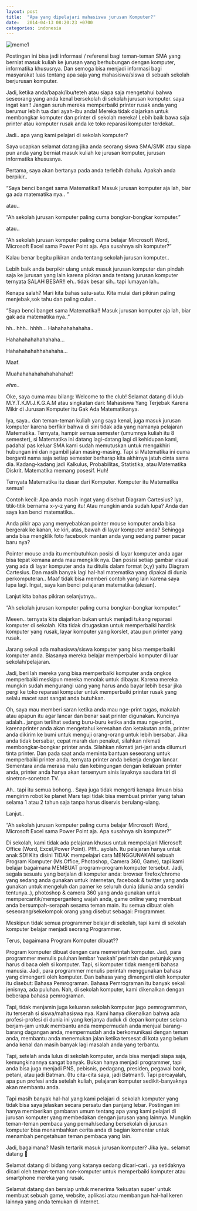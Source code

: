 ```yaml
---
layout: post
title:  "Apa yang dipelajari mahasiswa jurusan Komputer?"
date:   2014-04-13 08:20:23 +0700
categories: indonesia
---
```

![meme1](https://res.cloudinary.com/smd/image/upload/v1613701460/computer-science-what-my-friends-think-i-do_zrrept.jpg)

Postingan ini bisa jadi informasi / referensi bagi teman-teman SMA yang berniat masuk kuliah ke jurusan yang berhubungan dengan komputer, informatika khususnya. Dan semoga bisa menjadi informasi bagi masyarakat luas tentang apa saja yang mahasiswa/siswa di sebuah sekolah berjurusan komputer.

Jadi, ketika anda/bapak/ibu/teteh atau siapa saja mengetahui bahwa seseorang yang anda kenal bersekolah di sekolah jurusan komputer. saya ingat kan!! Jangan suruh mereka memperbaiki printer rusak anda yang berumur lebih tua dari ayah-ibu anda! Mereka tidak diajarkan untuk membongkar komputer dan printer di sekolah mereka! Lebih baik bawa saja printer atau komputer rusak anda ke toko reparasi komputer terdekat..

Jadi.. apa yang kami pelajari di sekolah komputer?

Saya ucapkan selamat datang jika anda seorang siswa SMA/SMK atau siapa pun anda yang berniat masuk kuliah ke jurusan komputer, jurusan informatika khususnya.

Pertama, saya akan bertanya pada anda terlebih dahulu. Apakah anda berpikir..

“Saya benci banget sama Matematika!! Masuk jurusan komputer aja lah, biar ga ada matematika nya.. ”

atau..

“Ah sekolah jurusan komputer paling cuma bongkar-bongkar komputer.”

atau..

“Ah sekolah jurusan komputer paling cuma belajar Mircrosoft Word, Microsoft Excel sama Power Point aja. Apa susahnya sih komputer?”

Kalau benar begitu pikiran anda tentang sekolah jurusan komputer..

Lebih baik anda berpikir ulang untuk masuk jurusan komputer dan pindah saja ke jurusan yang lain karena pikiran anda tentang jurusan komputer ternyata SALAH BESAR!! eh.. tidak besar sih.. tapi lumayan lah..

Kenapa salah? Mari kita bahas satu-satu. Kita mulai dari pikiran paling menjebak,sok tahu dan paling culun..

“Saya benci banget sama Matematika!! Masuk jurusan komputer aja lah, biar gak ada matematika nya..”

hh.. hhh.. hhhh… Hahahahahahaha..

Hahahahahahahahaha…

Hahahahahahhahahaha…

Maaf.

Muahahahahahahahahaha!!

*ehm..*

Oke, saya cuma mau bilang: Welcome to the club! Selamat datang di klub M.Y.T.K.M.J.K.G.A.M atau singkatan dari: Mahasiswa Yang Terjebak Karena Mikir di Jurusan Komputer itu Gak Ada Matematikanya.

Iya, saya.. dan teman-teman kuliah yang saya kenal, juga masuk jurusan komputer karena berfikir bahwa di sini tidak ada yang namanya pelajaran Matematika. Ternyata, hampir semua semester (umumnya kuliah itu 8 semester), si Matematika ini datang lagi-datang lagi di kehidupan kami, padahal pas keluar SMA kami sudah memutuskan untuk mengakhiri hubungan ini dan ngambil jalan masing-masing. Tapi si Matematika ini cuma berganti nama saja setiap semester berharap kita akhirnya jatuh cinta sama dia. Kadang-kadang jadi Kalkulus, Probabilitas, Statistika, atau Matematika Diskrit. Matematika memang posesif. Huh!

Ternyata Matematika itu dasar dari Komputer. Komputer itu Matematika semua!

Contoh kecil: Apa anda masih ingat yang disebut Diagram Cartesius? Iya, titik-titik bernama x-y-z yang itu! Atau mungkin anda sudah lupa? Anda dan saya kan benci matematika..

Anda pikir apa yang menyebabkan pointer mouse komputer anda bisa bergerak ke kanan, ke kiri, atas, bawah di layar komputer anda? Sehingga anda bisa mengklik foto facebook mantan anda yang sedang pamer pacar baru nya?

Pointer mouse anda itu membutuhkan posisi di layar komputer anda agar bisa tepat kemana anda mau mengklik nya. Dan posisi setiap gambar visual yang ada di layar komputer anda itu ditulis dalam format (x,y) yaitu Diagram Cartesius. Dan masih banyak lagi hal-hal matematika yang dipakai di dunia perkomputeran.. Maaf tidak bisa memberi contoh yang lain karena saya lupa lagi. Ingat, saya kan benci pelajaran matematika (alesan).

Lanjut kita bahas pikiran selanjutnya..

“Ah sekolah jurusan komputer paling cuma bongkar-bongkar komputer.”

Meeen.. ternyata kita diajarkan bukan untuk menjadi tukang reparasi komputer di sekolah. Kita tidak ditugaskan untuk memperbaiki hardisk komputer yang rusak, layar komputer yang korslet, atau pun printer yang rusak.

Jarang sekali ada mahasiswa/siswa komputer yang bisa memperbaiki komputer anda. Biasanya mereka belajar memperbaiki komputer di luar sekolah/pelajaran.

Jadi, beri lah mereka yang bisa memperbaiki komputer anda ongkos memperbaiki meskipun mereka menolak untuk dibayar. Karena mereka mungkin sudah mengurangi uang yang harus anda bayar lebih besar jika pergi ke toko reparasi komputer untuk memperbaiki printer rusak yang selalu macet saat sangat anda butuhkan.

Oh, saya mau memberi saran ketika anda mau nge-print tugas, makalah atau apapun itu agar lancar dan benar saat printer digunakan. Kuncinya adalah.. jangan terlihat sedang buru-buru ketika anda mau nge-print., karenaprinter anda akan mengetahui keresahan dan ketakutan anda, printer anda dikirim ke bumi untuk menguji orang-orang untuk lebih bersabar. Jika anda tidak bersabar, cepat marah dan penakut, silahkan nikmati membongkar-bongkar printer anda. Silahkan nikmati jari-jari anda dilumuri tinta printer. Dan pada saat anda meminta bantuan seseorang untuk memperbaiki printer anda, ternyata printer anda bekerja dengan lancar. Sementara anda merasa malu dan kebingungan dengan kelakuan printer anda, printer anda hanya akan tersenyum sinis layaknya saudara tiri di sinetron-sonetron TV.

Ah.. tapi itu semua bohong.. Saya juga tidak mengerti kenapa ilmuan bisa mengirim robot ke planet Mars tapi tidak bisa membuat printer yang tahan selama 1 atau 2 tahun saja tanpa harus diservis berulang-ulang.

Lanjut..

“Ah sekolah jurusan komputer paling cuma belajar Mircrosoft Word, Microsoft Excel sama Power Point aja. Apa susahnya sih komputer?”

Di sekolah, kami tidak ada pelajaran khusus untuk mempelajari Microsoft Office (Word, Excel,Power Point). Pfft.. ayolah. Itu pelajaran hanya untuk anak SD! Kita disini TIDAK mempelajari cara MENGGUNAKAN sebuah Program Komputer (Ms.Office, Photoshop, Camera 360, Game), tapi kami belajar bagaimana MEMBUAT program-program komputer tersebut. Jadi, segala sesuatu yang berjalan di komputer anda: browser firefox/chrome yang sedang anda gunakan untuk internetan, facebook & twitter yang anda gunakan untuk mengeluh dan pamer ke seluruh dunia (dunia anda sendiri tentunya..), photoshop & camera 360 yang anda gunakan untuk mempercantik/memperganteng wajah anda, game online yang membuat anda bersumpah-serapah sesama teman main. Itu semua dibuat oleh seseorang/sekelompok orang yang disebut sebagai: Programmer.

Meskipun tidak semua programmer belajar di sekolah, tapi kami di sekolah komputer belajar menjadi seorang Programmer.

Terus, bagaimana Program Komputer dibuat??

Program komputer dibuat dengan cara memerintah komputer. Jadi, para programmer menulis puluhan lembar ‘naskah’ perintah dan petunjuk yang harus dibaca oleh si komputer. Tapi, si komputer tidak mengerti bahasa manusia. Jadi, para programmer menulis perintah menggunakan bahasa yang dimengerti oleh komputer. Dan bahasa yang dimengerti oleh komputer itu disebut: Bahasa Pemrograman. Bahasa Pemrograman itu banyak sekali jenisnya, ada puluhan. Nah, di sekolah komputer, kami dikenalkan dengan beberapa bahasa pemrograman.

Tapi, tidak menjamin juga keluaran sekolah komputer jago pemrogramman, itu terserah si siswa/mahasiswa nya. Kami hanya dikenalkan bahwa ada profesi-profesi di dunia ini yang kerjanya duduk di depan komputer selama berjam-jam untuk membantu anda mempermudah anda menjual barang-barang dagangan anda, mempermudah anda berkomunikasi dengan teman anda, membantu anda menemukan jalan ketika tersesat di kota yang belum anda kenal dan masih banyak lagi masalah anda yang terbantu.

Tapi, setelah anda lulus di sekolah komputer, anda bisa menjadi siapa saja, kemungkinannya sangat banyak. Bukan hanya menjadi programmer, tapi anda bisa juga menjadi PNS, pebisnis, pedagang, presiden, pegawai bank, petani, atau jadi Batman. (Itu cita-cita saya, jadi Batman!). Tapi percayalah, apa pun profesi anda setelah kuliah, pelajaran komputer sedikit-banyaknya akan membantu anda.

Tapi masih banyak hal-hal yang kami pelajari di sekolah komputer yang tidak bisa saya jelaskan secara persatu dan panjang lebar. Postingan ini hanya memberikan gambaran umum tentang apa yang kami pelajari di jurusan komputer yang membedakan dengan jurusan yang lainnya. Mungkin teman-teman pembaca yang pernah/sedang bersekolah di jurusan komputer bisa menambahkan cerita anda di bagian komentar untuk menambah pengetahuan teman pembaca yang lain.

Jadi, bagaimana? Masih tertarik masuk jurusan komputer? Jika iya.. selamat datang 🙂

Selamat datang di bidang yang katanya sedang dicari-cari.. ya setidaknya dicari oleh teman-teman non-komputer untuk memperbaiki komputer atau smartphone mereka yang rusak.

Selamat datang dan bersiap untuk menerima ‘kekuatan super’ untuk membuat sebuah game, website, aplikasi atau membangun hal-hal keren lainnya yang anda temukan di internet.
